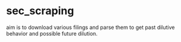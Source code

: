 # sec_scraping
aim is to download various filings and parse them to get past dilutive behavior and possible future dilution.
